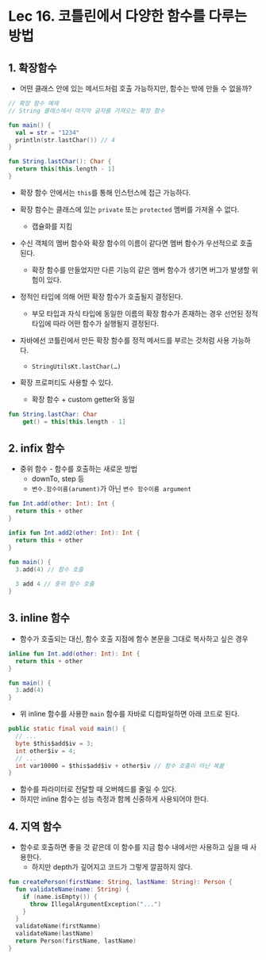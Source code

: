 # Lec 16. 코틀린에서 다양한 함수를 다루는 방법

## 1. 확장함수

- 어떤 클래스 안에 있는 메서드처럼 호출 가능하지만, 함수는 밖에 만들 수 없을까?

```kotlin
// 확장 함수 예제
// String 클래스에서 마지막 글자를 가져오는 확장 함수

fun main() {
  val = str = "1234"
  println(str.lastChar()) // 4
}

fun String.lastChar(): Char {
  return this[this.length - 1]
}
```

- 확장 함수 안에서는 `this`를 통해 인스턴스에 접근 가능하다.
- 확장 함수는 클래스에 있는 `private` 또는 `protected` 멤버를 가져올 수 없다.
    - 캡슐화를 지킴
- 수신 객체의 멤버 함수와 확장 함수의 이름이 같다면 멤버 함수가 우선적으로 호출된다.
    - 확장 함수를 만들었지만 다른 기능의 같은 멤버 함수가 생기면 버그가 발생할 위험이 있다.
- 정적인 타입에 의해 어떤 확장 함수가 호출될지 결정된다.
    - 부모 타입과 자식 타입에 동일한 이름의 확장 함수가 존재하는 경우 선언된 정적 타입에 따라 어떤 함수가 실행될지 결정된다.
- 자바에선 코틀린에서 만든 확장 함수를 정적 메서드를 부르는 것처럼 사용 가능하다.
    - `StringUtilsKt.lastChar(…)`

- 확장 프로퍼티도 사용할 수 있다.
    - 확장 함수 + custom getter와 동일

```kotlin
fun String.lastChar: Char
    get() = this[this.length - 1]
```

## 2. infix 함수

- 중위 함수 - 함수를 호출하는 새로운 방법
    - downTo, step 등
    - `변수.함수이름(arument)`가 아닌 `변수 함수이름 argument`

```kotlin
fun Int.add(other: Int): Int {
  return this + other
}

infix fun Int.add2(other: Int): Int {
  return this + other
}

fun main() {
  3.add(4) // 함수 호출
  
  3 add 4 // 중위 함수 호출
}
```

## 3. inline 함수

- 함수가 호출되는 대신, 함수 호출 지점에 함수 본문을 그대로 복사하고 싶은 경우

```kotlin
inline fun Int.add(other: Int): Int {
  return this + other
}

fun main() {
  3.add(4)
}
```

- 위 inline 함수를 사용한 `main` 함수를 자바로 디컴파일하면 아래 코드로 된다.

```java
public static final void main() {
  // ...
  byte $this$add$iv = 3;
  int other$iv = 4;
  // ...
  int var10000 = $this$add$iv + other$iv // 함수 호출이 아닌 복붙
}
```

- 함수를 파라미터로 전달할 때 오버헤드를 줄일 수 있다.
- 하지만 inline 함수는 성능 측정과 함께 신중하게 사용되어야 한다.

## 4. 지역 함수

- 함수로 호출하면 좋을 것 같은데 이 함수를 지금 함수 내에서만 사용하고 싶을 때 사용한다.
    - 하지만 depth가 깊어지고 코드가 그렇게 깔끔하지 않다.

```kotlin
fun createPerson(firstName: String, lastName: String): Person {
  fun validateName(name: String) {
    if (name.isEmpty()) {
      throw IllegalArgumentException("...")
    }
  }
  validateName(firstNamme)
  validateName(lastName)
  return Person(firstName, lastName)
}
```
